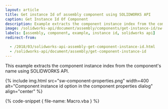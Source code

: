 ```yaml
---
layout: article
title: Get instance Id of assembly component using SOLIDWORKS API
caption: Get Instance Id Of Component
description: Example extracts the component instance index from the component's name
image: /solidworks-api/document/assembly/components/get-instance-id/sw-component-properties.png
labels: [assembly, component, example, instance id, solidworks api]
redirect-from:

  - /2018/03/solidworks-api-assembly-get-component-instance-id.html
  - /solidworks-api/document/assembly/get-component-instance-id
---
```

This example extracts the component instance index from the component's name using SOLIDWORKS API.

{% include img.html src="sw-component-properties.png" width=400 alt="Component instance id option in the component properties dialog" align="center" %}

{% code-snippet { file-name: Macro.vba } %}
